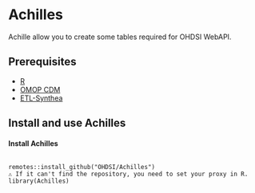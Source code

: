 # Achilles

Achille allow you to create some tables required for OHDSI WebAPI.  

## Prerequisites
 - [R](https://cran.r-project.org/bin/windows/base/)
 - [OMOP CDM](https://github.com/OHDSI/CommonDataModel)
 - [ETL-Synthea](https://github.com/Guillaume-COULAUD/ETL-Synthea-Documentation/blob/main/README.md)

## Install and use Achilles

#### Install Achilles

```

remotes::install_github("OHDSI/Achilles")
⚠️ If it can't find the repository, you need to set your proxy in R.
library(Achilles)

```
